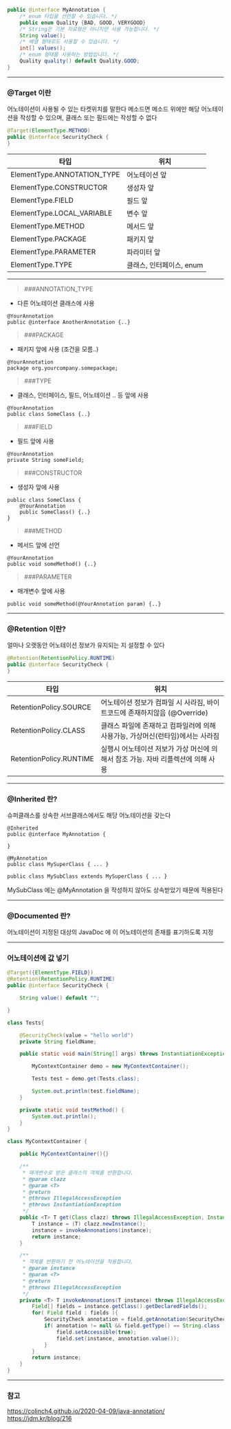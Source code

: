 ```java
public @interface MyAnnotation {
    /* enum 타입을 선언할 수 있습니다. */
    public enum Quality {BAD, GOOD, VERYGOOD}
    /* String은 기본 자료형은 아니지만 사용 가능합니다. */
    String value();
    /* 배열 형태로도 사용할 수 있습니다. */
    int[] values();
    /* enum 형태를 사용하는 방법입니다. */
    Quality quality() default Quality.GOOD;
}
```
----
### @Target 이란
어노테이션이 사용될 수 있는 타켓위치를 말한다
메소드면 메소드 위에만 해당 어노테이션을 작성할 수 있으며, 클래스 또는 필드에는 작성할 수 없다

```java
@Target(ElementType.METHOD)
public @interface SecurityCheck {
}
```

|타입|위치|
|---|---|
|ElementType.ANNOTATION_TYPE|어노테이션 앞|
|ElementType.CONSTRUCTOR|생성자 앞|
|ElementType.FIELD|필드 앞|
|ElementType.LOCAL_VARIABLE|변수 앞|
|ElementType.METHOD|메서드 앞|
|ElementType.PACKAGE|패키지 앞|
|ElementType.PARAMETER|파라미터 앞|
|ElementType.TYPE|클래스, 인터페이스, enum|

---
>###ANNOTATION_TYPE 
- 다른 어노테이션 클래스에 사용
```
@YourAnnotation
public @interface AnotherAnnotation {..}
```

>###PACKAGE
- 패키지 앞에 사용 (조건을 모름..)
```
@YourAnnotation
package org.yourcompany.somepackage;
```

>###TYPE
- 클래스, 인터페이스, 필드, 어노테이션 .. 등 앞에 사용
```
@YourAnnotation
public class SomeClass {..}
```

>###FIELD
- 필드 앞에 사용
```
@YourAnnotation
private String someField;
```

>###CONSTRUCTOR
- 생성자 앞에 사용
```
public class SomeClass {
    @YourAnnotation
    public SomeClass() {..}
}
```

>###METHOD
- 메서드 앞에 선언
```
@YourAnnotation
public void someMethod() {..}
```

>###PARAMETER
- 매개변수 앞에 사용
```
public void someMethod(@YourAnnotation param) {..}
```

---
### @Retention 이란?
얼마나 오랫동안 어노테이션 정보가 유지되는 지 설정할 수 있다
```java
@Retention(RetentionPolicy.RUNTIME)
public @interface SecurityCheck {
}
```
|타입|위치|
|---|---|
|RetentionPolicy.SOURCE|어노테이션 정보가 컴파일 시 사라짐, 바이트코드에 존재하지않음 (@Override)|
|RetentionPolicy.CLASS|클래스 파일에 존재하고 컴파일러에 의해 사용가능, 가상머신(런타임)에서는 사라짐|
|RetentionPolicy.RUNTIME|실행시 어노테이션 저보가 가상 머신에 의해서 참조 가능. 자바 리플렉션에 의해 사용|

---
### @Inherited 란?
슈퍼클래스를 상속한 서브클래스에서도 해당 어노테이션을 갖는다

```
@Inherited
public @interface MyAnnotation {

} 

@MyAnnotation
public class MySuperClass { ... } 

public class MySubClass extends MySuperClass { ... } 
```
MySubClass 에는 @MyAnnotation 을 작성하지 않아도 상속받았기 때문에 적용된다

---
### @Documented 란?
어노테이션이 지정된 대상의 JavaDoc 에 이 어노테이션의 존재를 표기하도록 지정

---
### 어노테이션에 값 넣기
```java
@Target({ElementType.FIELD})
@Retention(RetentionPolicy.RUNTIME)
public @interface SecurityCheck {

    String value() default "";

}

class Tests{

    @SecurityCheck(value = "hello world")
    private String fieldName;

    public static void main(String[] args) throws InstantiationException, IllegalAccessException {

        MyContextContainer demo = new MyContextContainer();

        Tests test = demo.get(Tests.class);

        System.out.println(test.fieldName);
    }

    private static void testMethod() {
        System.out.println();
    }
}

class MyContextContainer {

    public MyContextContainer(){}

    /**
     * 매개변수로 받은 클래스의 객체를 반환합니다.
     * @param clazz
     * @param <T>
     * @return
     * @throws IllegalAccessException
     * @throws InstantiationException
     */
    public <T> T get(Class clazz) throws IllegalAccessException, InstantiationException {
        T instance = (T) clazz.newInstance();
        instance = invokeAnnonations(instance);
        return instance;
    }

    /**
     * 객체를 반환하기 전 어노테이션을 적용합니다.
     * @param instance
     * @param <T>
     * @return
     * @throws IllegalAccessException
     */
    private <T> T invokeAnnonations(T instance) throws IllegalAccessException {
        Field[] fields = instance.getClass().getDeclaredFields();
        for( Field field : fields ){
            SecurityCheck annotation = field.getAnnotation(SecurityCheck.class);
            if( annotation != null && field.getType() == String.class ){
                field.setAccessible(true);
                field.set(instance, annotation.value());
            }
        }
        return instance;
    }
}
```
---
### 참고
https://colinch4.github.io/2020-04-09/java-annotation/
https://jdm.kr/blog/216



